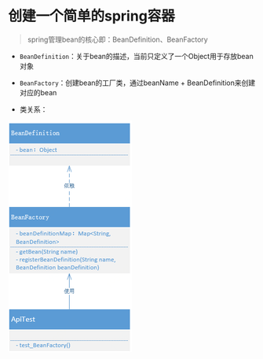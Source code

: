 # 创建一个简单的spring容器
> spring管理bean的核心即：BeanDefinition、BeanFactory

* `BeanDefinition`：关于bean的描述，当前只定义了一个Object用于存放bean对象

* `BeanFactory`：创建bean的工厂类，通过beanName + BeanDefinition来创建对应的bean

* 类关系：  

![类关系](img/spring-01.png)